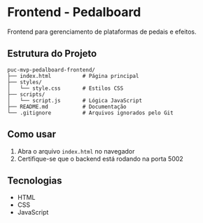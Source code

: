 # Frontend - Pedalboard

Frontend para gerenciamento de plataformas de pedais e efeitos.

## Estrutura do Projeto

```
puc-mvp-pedalboard-frontend/
├── index.html          # Página principal
├── styles/
│   └── style.css       # Estilos CSS
├── scripts/
│   └── script.js       # Lógica JavaScript
├── README.md           # Documentação
└── .gitignore          # Arquivos ignorados pelo Git
```

## Como usar

1. Abra o arquivo `index.html` no navegador
2. Certifique-se que o backend está rodando na porta 5002

## Tecnologias

- HTML
- CSS
- JavaScript
